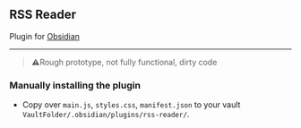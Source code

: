 ## RSS Reader
Plugin for [Obsidian](https://obsidian.md)

---

> ⚠️Rough prototype, not fully functional, dirty code

### Manually installing the plugin

- Copy over `main.js`, `styles.css`, `manifest.json` to your vault `VaultFolder/.obsidian/plugins/rss-reader/`.

